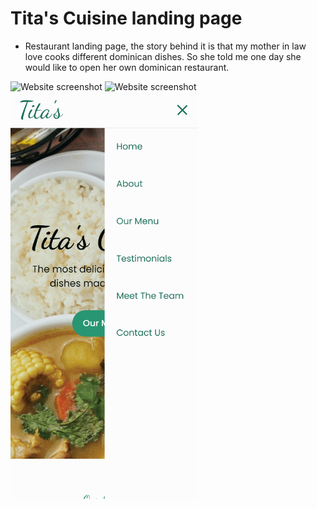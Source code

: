 # Tita's Cuisine landing page

- Restaurant landing page, the story behind it is that my mother in law love cooks different dominican dishes. So she told me one day she would like to open her own dominican restaurant.

<img src="images/screenshots/Titas-cuisine-1.png" alt="Website screenshot" width="800">
<img src="images/screenshots/Titas-cuisine-mobile-1.png" alt="Website screenshot" width="300">
<img src="images/screenshots/Titas-cuisine-mobile-2.png" alt="Website screenshot" width="300">